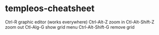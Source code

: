 # templeos-cheatsheet

Ctrl-R graphic editor (works everywhere)
Ctrl-Alt-Z zoom in
Ctl-Alt-Shift-Z zoom out
Ctl-Alg-G show grid menu
Ctrl-Alt-Shift-G remove grid
